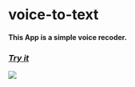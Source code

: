 # voice-to-text

#### This App is a simple voice recoder.

### [**_Try it_**](https://mohammad-ahmadi10.github.io/voice-to-text/)
<img src="https://drive.google.com/uc?export=view&id=1WQfZNlgnd8B7LkCIxkKz0kSMx1qr_I7Q"/>

